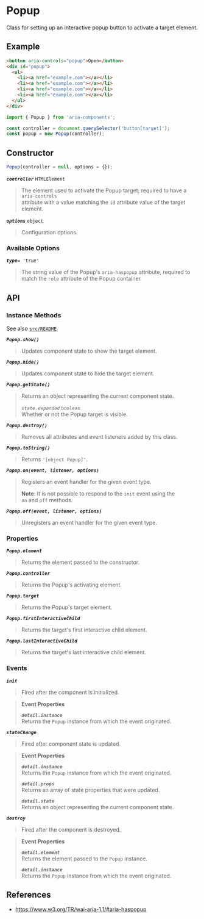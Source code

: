 Popup
=====

Class for setting up an interactive popup button to activate a target element.

## Example

```html
<button aria-controls="popup">Open</button>
<div id="popup">
  <ul>
    <li><a href="example.com"></a></li>
    <li><a href="example.com"></a></li>
    <li><a href="example.com"></a></li>
    <li><a href="example.com"></a></li>
  </ul>
</div>
```

```javascript
import { Popup } from 'aria-components';

const controller = document.querySelector('button[target]');
const popup = new Popup(controller);
```

## Constructor

```javascript
Popup(controller = null, options = {});
```

_**`controller`**_ `HTMLElement`  
> The element used to activate the Popup target; required to have a `aria-controls`  
attribute with a value matching the `id` attribute value of the target element.

_**`options`**_ `object`  
> Configuration options.

### Available Options

_**`type`**_`= 'true'`  
> The string value of the Popup's `aria-haspopup` attribute, required to  
match the `role` attribute of the Popup container.

## API

### Instance Methods

See also [`src/README`](../).

_**`Popup.show()`**_  
> Updates component state to show the target element.

_**`Popup.hide()`**_  
> Updates component state to hide the target element.

_**`Popup.getState()`**_  
> Returns an object representing the current component state.
>
> _`state.expanded`_ `boolean`  
> Whether or not the Popup target is visible.

_**`Popup.destroy()`**_  
> Removes all attributes and event listeners added by this class.

_**`Popup.toString()`**_  
> Returns `'[object Popup]'`.

_**`Popup.on(event, listener, options)`**_  
> Registers an event handler for the given event type.  
>
> **Note**: It is not possible to respond to the `init` event using the  
> `on` and `off` methods.

_**`Popup.off(event, listener, options)`**_  
> Unregisters an event handler for the given event type.

### Properties

_**`Popup.element`**_  
> Returns the element passed to the constructor.

_**`Popup.controller`**_  
> Returns the Popup's activating element.

_**`Popup.target`**_  
> Returns the Popup's target element.

_**`Popup.firstInteractiveChild`**_  
> Returns the target's first interactive child element.

_**`Popup.lastInteractiveChild`**_  
> Returns the target's last interactive child element.

### Events

_**`init`**_  
> Fired after the component is initialized.

> **Event Properties**
> 
> _**`detail.instance`**_  
> Returns the `Popup` instance from which the event originated.  

_**`stateChange`**_  
> Fired after component state is updated.

> **Event Properties**
> 
> _**`detail.instance`**_  
> Returns the `Popup` instance from which the event originated.  
>
> _**`detail.props`**_  
> Returns an array of state properties that were updated.  
>
> _**`detail.state`**_  
> Returns an object representing the current component state.

_**`destroy`**_  
> Fired after the component is destroyed.

> **Event Properties**
> 
> _**`detail.element`**_  
> Returns the element passed to the `Popup` instance.  
> 
> _**`detail.instance`**_  
> Returns the `Popup` instance from which the event originated.  

## References

- https://www.w3.org/TR/wai-aria-1.1/#aria-haspopup
